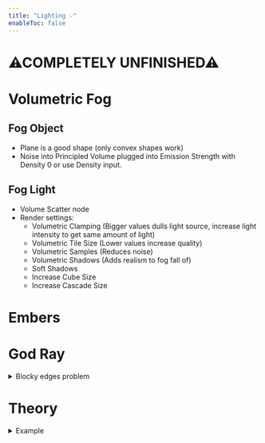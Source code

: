```yaml
---
title: "Lighting 💡"
enableToc: false
---
```


# ⚠COMPLETELY UNFINISHED⚠

# Volumetric Fog
## Fog Object
- Plane is a good shape (only convex shapes work)
- Noise into Principled Volume plugged into Emission Strength  with Density 0 or use Density input.

## Fog Light
- Volume Scatter node
- Render settings:
    - Volumetric Clamping (Bigger values dulls light source, increase light intensity to get same amount of light)
    - Volumetric Tile Size (Lower values increase quality)    
    - Volumetric Samples (Reduces noise)
    - Volumetric Shadows (Adds realism to fog fall of)
    - Soft Shadows
    - Increase Cube Size
    - Increase Cascade Size

# Embers

# God Ray

<details>
<summary>Blocky edges problem</summary>

- Increase Cube Size (Shadows)
- Increase Cascade Size (Shadows)
- Increase Tile Size (Volumetrics)
- Increase Samples (Volumetrics)
- Increase Samples
</details>



# Theory
<details>
<summary>Example</summary>
<img src="https://i.imgur.com/3QaTKJG.jpg" width="800">
<img src="https://i.imgur.com/0zzCoJO.jpg" width="800">
</details>